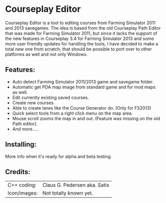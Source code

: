 Courseplay Editor
================

Courseplay Editor is a tool to editing courses from Farming Simulator 2011 and 2013 savegames.
The idea is based from the old Courseplay Path Editor that was made for Farming Simulator 2011, but since it lacks the support of the new features in Courseplay 3.4 for Farming Simulator 2013 and some more user friendly updates for handling the tools, I have decided to make a total new one from scratch, that should be possible to port over to other platforms as well and not only Windows.

Features:
----------------
* Auto detect Farming Simulator 2011/2013 game and savegame folder.
* Automatic get PDA map image from standard game and for mod maps as well.
* Edit currently existing saved courses.
* Create new courses.
* Able to create lanes like the Course Generator do. (Only for FS2013)
* Quick select tools from a right click menu on the map area.
* Mouse scroll zooms the map in and out. (Feature was missing on the old Path editor).
* And more.....

Installing:
----------------
More info when it's ready for alpha and beta testing.

Credits:
----------------
<table>
  <tr>
    <td>C++ coding:</td><td>Claus G. Pedersen aka. Satis</td>
  </tr>
  <tr>
    <td>Icon/images:</td><td>Not totally known yet.</td>
  </tr>
</table>

